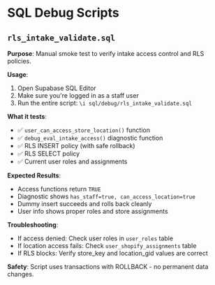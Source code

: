 # SQL Debug Scripts

## `rls_intake_validate.sql`

**Purpose**: Manual smoke test to verify intake access control and RLS policies.

**Usage**:
1. Open Supabase SQL Editor
2. Make sure you're logged in as a staff user
3. Run the entire script: `\i sql/debug/rls_intake_validate.sql`

**What it tests**:
- ✅ `user_can_access_store_location()` function
- ✅ `debug_eval_intake_access()` diagnostic function  
- ✅ RLS INSERT policy (with safe rollback)
- ✅ RLS SELECT policy
- ✅ Current user roles and assignments

**Expected Results**:
- Access functions return `TRUE`
- Diagnostic shows `has_staff=true, can_access_location=true`
- Dummy insert succeeds and rolls back cleanly
- User info shows proper roles and store assignments

**Troubleshooting**:
- If access denied: Check user roles in `user_roles` table
- If location access fails: Check `user_shopify_assignments` table
- If RLS blocks: Verify store_key and location_gid values are correct

**Safety**: Script uses transactions with ROLLBACK - no permanent data changes.